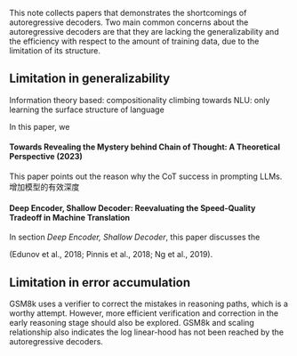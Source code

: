 This note collects papers that demonstrates the shortcomings of autoregressive decoders. Two main common concerns about the autoregressive decoders are that they are lacking the generalizability and the efficiency with respect to the amount of training data, due to the limitation of its structure.


## Limitation in generalizability
Information theory based: compositionality
climbing towards NLU: only learning the surface structure of language

In this paper, we 

#### Towards Revealing the Mystery behind Chain of Thought: A Theoretical Perspective (2023)
This paper points out the reason why the CoT success in prompting LLMs. 
增加模型的有效深度


#### Deep Encoder, Shallow Decoder: Reevaluating the Speed-Quality Tradeoff in Machine Translation
In section *Deep Encoder, Shallow Decoder*, this paper discusses the 

(Edunov et al., 2018; Pinnis et al., 2018; Ng et al., 2019).




## Limitation in error accumulation
GSM8k uses a verifier to correct the mistakes in reasoning paths, which is a worthy attempt. However, more efficient verification and correction in the early reasoning stage should also be explored.
GSM8k and scaling relationship also indicates the log linear-hood has not been reached by the autoregressive decoders.


